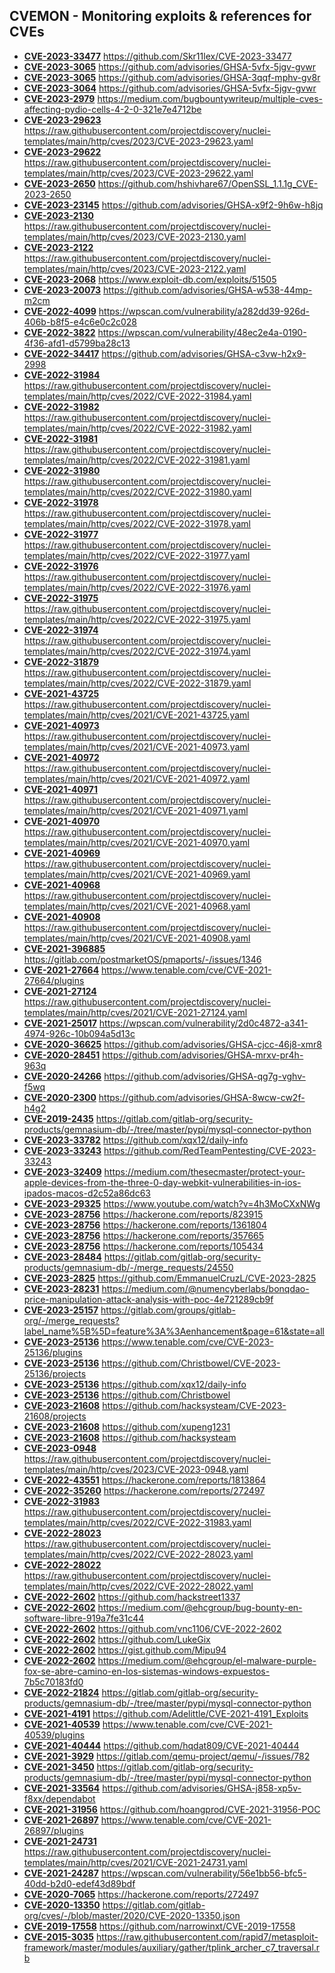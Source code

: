## CVEMON - Monitoring exploits & references for CVEs
- **[CVE-2023-33477](https://in.scanfactory.io/cvemon/CVE-2023-33477.html)** https://github.com/Skr11lex/CVE-2023-33477
- **[CVE-2023-3065](https://in.scanfactory.io/cvemon/CVE-2023-3065.html)** https://github.com/advisories/GHSA-5vfx-5jgv-gvwr
- **[CVE-2023-3065](https://in.scanfactory.io/cvemon/CVE-2023-3065.html)** https://github.com/advisories/GHSA-3qqf-mphv-gv8r
- **[CVE-2023-3064](https://in.scanfactory.io/cvemon/CVE-2023-3064.html)** https://github.com/advisories/GHSA-5vfx-5jgv-gvwr
- **[CVE-2023-2979](https://in.scanfactory.io/cvemon/CVE-2023-2979.html)** https://medium.com/bugbountywriteup/multiple-cves-affecting-pydio-cells-4-2-0-321e7e4712be
- **[CVE-2023-29623](https://in.scanfactory.io/cvemon/CVE-2023-29623.html)** https://raw.githubusercontent.com/projectdiscovery/nuclei-templates/main/http/cves/2023/CVE-2023-29623.yaml
- **[CVE-2023-29622](https://in.scanfactory.io/cvemon/CVE-2023-29622.html)** https://raw.githubusercontent.com/projectdiscovery/nuclei-templates/main/http/cves/2023/CVE-2023-29622.yaml
- **[CVE-2023-2650](https://in.scanfactory.io/cvemon/CVE-2023-2650.html)** https://github.com/hshivhare67/OpenSSL_1.1.1g_CVE-2023-2650
- **[CVE-2023-23145](https://in.scanfactory.io/cvemon/CVE-2023-23145.html)** https://github.com/advisories/GHSA-x9f2-9h6w-h8jq
- **[CVE-2023-2130](https://in.scanfactory.io/cvemon/CVE-2023-2130.html)** https://raw.githubusercontent.com/projectdiscovery/nuclei-templates/main/http/cves/2023/CVE-2023-2130.yaml
- **[CVE-2023-2122](https://in.scanfactory.io/cvemon/CVE-2023-2122.html)** https://raw.githubusercontent.com/projectdiscovery/nuclei-templates/main/http/cves/2023/CVE-2023-2122.yaml
- **[CVE-2023-2068](https://in.scanfactory.io/cvemon/CVE-2023-2068.html)** https://www.exploit-db.com/exploits/51505
- **[CVE-2023-20073](https://in.scanfactory.io/cvemon/CVE-2023-20073.html)** https://github.com/advisories/GHSA-w538-44mp-m2cm
- **[CVE-2022-4099](https://in.scanfactory.io/cvemon/CVE-2022-4099.html)** https://wpscan.com/vulnerability/a282dd39-926d-406b-b8f5-e4c6e0c2c028
- **[CVE-2022-3822](https://in.scanfactory.io/cvemon/CVE-2022-3822.html)** https://wpscan.com/vulnerability/48ec2e4a-0190-4f36-afd1-d5799ba28c13
- **[CVE-2022-34417](https://in.scanfactory.io/cvemon/CVE-2022-34417.html)** https://github.com/advisories/GHSA-c3vw-h2x9-2998
- **[CVE-2022-31984](https://in.scanfactory.io/cvemon/CVE-2022-31984.html)** https://raw.githubusercontent.com/projectdiscovery/nuclei-templates/main/http/cves/2022/CVE-2022-31984.yaml
- **[CVE-2022-31982](https://in.scanfactory.io/cvemon/CVE-2022-31982.html)** https://raw.githubusercontent.com/projectdiscovery/nuclei-templates/main/http/cves/2022/CVE-2022-31982.yaml
- **[CVE-2022-31981](https://in.scanfactory.io/cvemon/CVE-2022-31981.html)** https://raw.githubusercontent.com/projectdiscovery/nuclei-templates/main/http/cves/2022/CVE-2022-31981.yaml
- **[CVE-2022-31980](https://in.scanfactory.io/cvemon/CVE-2022-31980.html)** https://raw.githubusercontent.com/projectdiscovery/nuclei-templates/main/http/cves/2022/CVE-2022-31980.yaml
- **[CVE-2022-31978](https://in.scanfactory.io/cvemon/CVE-2022-31978.html)** https://raw.githubusercontent.com/projectdiscovery/nuclei-templates/main/http/cves/2022/CVE-2022-31978.yaml
- **[CVE-2022-31977](https://in.scanfactory.io/cvemon/CVE-2022-31977.html)** https://raw.githubusercontent.com/projectdiscovery/nuclei-templates/main/http/cves/2022/CVE-2022-31977.yaml
- **[CVE-2022-31976](https://in.scanfactory.io/cvemon/CVE-2022-31976.html)** https://raw.githubusercontent.com/projectdiscovery/nuclei-templates/main/http/cves/2022/CVE-2022-31976.yaml
- **[CVE-2022-31975](https://in.scanfactory.io/cvemon/CVE-2022-31975.html)** https://raw.githubusercontent.com/projectdiscovery/nuclei-templates/main/http/cves/2022/CVE-2022-31975.yaml
- **[CVE-2022-31974](https://in.scanfactory.io/cvemon/CVE-2022-31974.html)** https://raw.githubusercontent.com/projectdiscovery/nuclei-templates/main/http/cves/2022/CVE-2022-31974.yaml
- **[CVE-2022-31879](https://in.scanfactory.io/cvemon/CVE-2022-31879.html)** https://raw.githubusercontent.com/projectdiscovery/nuclei-templates/main/http/cves/2022/CVE-2022-31879.yaml
- **[CVE-2021-43725](https://in.scanfactory.io/cvemon/CVE-2021-43725.html)** https://raw.githubusercontent.com/projectdiscovery/nuclei-templates/main/http/cves/2021/CVE-2021-43725.yaml
- **[CVE-2021-40973](https://in.scanfactory.io/cvemon/CVE-2021-40973.html)** https://raw.githubusercontent.com/projectdiscovery/nuclei-templates/main/http/cves/2021/CVE-2021-40973.yaml
- **[CVE-2021-40972](https://in.scanfactory.io/cvemon/CVE-2021-40972.html)** https://raw.githubusercontent.com/projectdiscovery/nuclei-templates/main/http/cves/2021/CVE-2021-40972.yaml
- **[CVE-2021-40971](https://in.scanfactory.io/cvemon/CVE-2021-40971.html)** https://raw.githubusercontent.com/projectdiscovery/nuclei-templates/main/http/cves/2021/CVE-2021-40971.yaml
- **[CVE-2021-40970](https://in.scanfactory.io/cvemon/CVE-2021-40970.html)** https://raw.githubusercontent.com/projectdiscovery/nuclei-templates/main/http/cves/2021/CVE-2021-40970.yaml
- **[CVE-2021-40969](https://in.scanfactory.io/cvemon/CVE-2021-40969.html)** https://raw.githubusercontent.com/projectdiscovery/nuclei-templates/main/http/cves/2021/CVE-2021-40969.yaml
- **[CVE-2021-40968](https://in.scanfactory.io/cvemon/CVE-2021-40968.html)** https://raw.githubusercontent.com/projectdiscovery/nuclei-templates/main/http/cves/2021/CVE-2021-40968.yaml
- **[CVE-2021-40908](https://in.scanfactory.io/cvemon/CVE-2021-40908.html)** https://raw.githubusercontent.com/projectdiscovery/nuclei-templates/main/http/cves/2021/CVE-2021-40908.yaml
- **[CVE-2021-396885](https://in.scanfactory.io/cvemon/CVE-2021-396885.html)** https://gitlab.com/postmarketOS/pmaports/-/issues/1346
- **[CVE-2021-27664](https://in.scanfactory.io/cvemon/CVE-2021-27664.html)** https://www.tenable.com/cve/CVE-2021-27664/plugins
- **[CVE-2021-27124](https://in.scanfactory.io/cvemon/CVE-2021-27124.html)** https://raw.githubusercontent.com/projectdiscovery/nuclei-templates/main/http/cves/2021/CVE-2021-27124.yaml
- **[CVE-2021-25017](https://in.scanfactory.io/cvemon/CVE-2021-25017.html)** https://wpscan.com/vulnerability/2d0c4872-a341-4974-926c-10b094a5d13c
- **[CVE-2020-36625](https://in.scanfactory.io/cvemon/CVE-2020-36625.html)** https://github.com/advisories/GHSA-cjcc-46j8-xmr8
- **[CVE-2020-28451](https://in.scanfactory.io/cvemon/CVE-2020-28451.html)** https://github.com/advisories/GHSA-mrxv-pr4h-963q
- **[CVE-2020-24266](https://in.scanfactory.io/cvemon/CVE-2020-24266.html)** https://github.com/advisories/GHSA-qg7g-vghv-f5wq
- **[CVE-2020-2300](https://in.scanfactory.io/cvemon/CVE-2020-2300.html)** https://github.com/advisories/GHSA-8wcw-cw2f-h4g2
- **[CVE-2019-2435](https://in.scanfactory.io/cvemon/CVE-2019-2435.html)** https://gitlab.com/gitlab-org/security-products/gemnasium-db/-/tree/master/pypi/mysql-connector-python
- **[CVE-2023-33782](https://in.scanfactory.io/cvemon/CVE-2023-33782.html)** https://github.com/xqx12/daily-info
- **[CVE-2023-33243](https://in.scanfactory.io/cvemon/CVE-2023-33243.html)** https://github.com/RedTeamPentesting/CVE-2023-33243
- **[CVE-2023-32409](https://in.scanfactory.io/cvemon/CVE-2023-32409.html)** https://medium.com/thesecmaster/protect-your-apple-devices-from-the-three-0-day-webkit-vulnerabilities-in-ios-ipados-macos-d2c52a86dc63
- **[CVE-2023-29325](https://in.scanfactory.io/cvemon/CVE-2023-29325.html)** https://www.youtube.com/watch?v=4h3MoCXxNWg
- **[CVE-2023-28756](https://in.scanfactory.io/cvemon/CVE-2023-28756.html)** https://hackerone.com/reports/823915
- **[CVE-2023-28756](https://in.scanfactory.io/cvemon/CVE-2023-28756.html)** https://hackerone.com/reports/1361804
- **[CVE-2023-28756](https://in.scanfactory.io/cvemon/CVE-2023-28756.html)** https://hackerone.com/reports/357665
- **[CVE-2023-28756](https://in.scanfactory.io/cvemon/CVE-2023-28756.html)** https://hackerone.com/reports/105434
- **[CVE-2023-28484](https://in.scanfactory.io/cvemon/CVE-2023-28484.html)** https://gitlab.com/gitlab-org/security-products/gemnasium-db/-/merge_requests/24550
- **[CVE-2023-2825](https://in.scanfactory.io/cvemon/CVE-2023-2825.html)** https://github.com/EmmanuelCruzL/CVE-2023-2825
- **[CVE-2023-28231](https://in.scanfactory.io/cvemon/CVE-2023-28231.html)** https://medium.com/@numencyberlabs/bonqdao-price-manipulation-attack-analysis-with-poc-4e721289cb9f
- **[CVE-2023-25157](https://in.scanfactory.io/cvemon/CVE-2023-25157.html)** https://gitlab.com/groups/gitlab-org/-/merge_requests?label_name%5B%5D=feature%3A%3Aenhancement&page=61&state=all
- **[CVE-2023-25136](https://in.scanfactory.io/cvemon/CVE-2023-25136.html)** https://www.tenable.com/cve/CVE-2023-25136/plugins
- **[CVE-2023-25136](https://in.scanfactory.io/cvemon/CVE-2023-25136.html)** https://github.com/Christbowel/CVE-2023-25136/projects
- **[CVE-2023-25136](https://in.scanfactory.io/cvemon/CVE-2023-25136.html)** https://github.com/xqx12/daily-info
- **[CVE-2023-25136](https://in.scanfactory.io/cvemon/CVE-2023-25136.html)** https://github.com/Christbowel
- **[CVE-2023-21608](https://in.scanfactory.io/cvemon/CVE-2023-21608.html)** https://github.com/hacksysteam/CVE-2023-21608/projects
- **[CVE-2023-21608](https://in.scanfactory.io/cvemon/CVE-2023-21608.html)** https://github.com/xupeng1231
- **[CVE-2023-21608](https://in.scanfactory.io/cvemon/CVE-2023-21608.html)** https://github.com/hacksysteam
- **[CVE-2023-0948](https://in.scanfactory.io/cvemon/CVE-2023-0948.html)** https://raw.githubusercontent.com/projectdiscovery/nuclei-templates/main/http/cves/2023/CVE-2023-0948.yaml
- **[CVE-2022-43551](https://in.scanfactory.io/cvemon/CVE-2022-43551.html)** https://hackerone.com/reports/1813864
- **[CVE-2022-35260](https://in.scanfactory.io/cvemon/CVE-2022-35260.html)** https://hackerone.com/reports/272497
- **[CVE-2022-31983](https://in.scanfactory.io/cvemon/CVE-2022-31983.html)** https://raw.githubusercontent.com/projectdiscovery/nuclei-templates/main/http/cves/2022/CVE-2022-31983.yaml
- **[CVE-2022-28023](https://in.scanfactory.io/cvemon/CVE-2022-28023.html)** https://raw.githubusercontent.com/projectdiscovery/nuclei-templates/main/http/cves/2022/CVE-2022-28023.yaml
- **[CVE-2022-28022](https://in.scanfactory.io/cvemon/CVE-2022-28022.html)** https://raw.githubusercontent.com/projectdiscovery/nuclei-templates/main/http/cves/2022/CVE-2022-28022.yaml
- **[CVE-2022-2602](https://in.scanfactory.io/cvemon/CVE-2022-2602.html)** https://github.com/hackstreet1337
- **[CVE-2022-2602](https://in.scanfactory.io/cvemon/CVE-2022-2602.html)** https://medium.com/@ehcgroup/bug-bounty-en-software-libre-919a7fe31c44
- **[CVE-2022-2602](https://in.scanfactory.io/cvemon/CVE-2022-2602.html)** https://github.com/vnc1106/CVE-2022-2602
- **[CVE-2022-2602](https://in.scanfactory.io/cvemon/CVE-2022-2602.html)** https://github.com/LukeGix
- **[CVE-2022-2602](https://in.scanfactory.io/cvemon/CVE-2022-2602.html)** https://gist.github.com/Mipu94
- **[CVE-2022-2602](https://in.scanfactory.io/cvemon/CVE-2022-2602.html)** https://medium.com/@ehcgroup/el-malware-purple-fox-se-abre-camino-en-los-sistemas-windows-expuestos-7b5c70183fd0
- **[CVE-2022-21824](https://in.scanfactory.io/cvemon/CVE-2022-21824.html)** https://gitlab.com/gitlab-org/security-products/gemnasium-db/-/tree/master/pypi/mysql-connector-python
- **[CVE-2021-4191](https://in.scanfactory.io/cvemon/CVE-2021-4191.html)** https://github.com/Adelittle/CVE-2021-4191_Exploits
- **[CVE-2021-40539](https://in.scanfactory.io/cvemon/CVE-2021-40539.html)** https://www.tenable.com/cve/CVE-2021-40539/plugins
- **[CVE-2021-40444](https://in.scanfactory.io/cvemon/CVE-2021-40444.html)** https://github.com/hqdat809/CVE-2021-40444
- **[CVE-2021-3929](https://in.scanfactory.io/cvemon/CVE-2021-3929.html)** https://gitlab.com/qemu-project/qemu/-/issues/782
- **[CVE-2021-3450](https://in.scanfactory.io/cvemon/CVE-2021-3450.html)** https://gitlab.com/gitlab-org/security-products/gemnasium-db/-/tree/master/pypi/mysql-connector-python
- **[CVE-2021-33564](https://in.scanfactory.io/cvemon/CVE-2021-33564.html)** https://github.com/advisories/GHSA-j858-xp5v-f8xx/dependabot
- **[CVE-2021-31956](https://in.scanfactory.io/cvemon/CVE-2021-31956.html)** https://github.com/hoangprod/CVE-2021-31956-POC
- **[CVE-2021-26897](https://in.scanfactory.io/cvemon/CVE-2021-26897.html)** https://www.tenable.com/cve/CVE-2021-26897/plugins
- **[CVE-2021-24731](https://in.scanfactory.io/cvemon/CVE-2021-24731.html)** https://raw.githubusercontent.com/projectdiscovery/nuclei-templates/main/http/cves/2021/CVE-2021-24731.yaml
- **[CVE-2021-24287](https://in.scanfactory.io/cvemon/CVE-2021-24287.html)** https://wpscan.com/vulnerability/56e1bb56-bfc5-40dd-b2d0-edef43d89bdf
- **[CVE-2020-7065](https://in.scanfactory.io/cvemon/CVE-2020-7065.html)** https://hackerone.com/reports/272497
- **[CVE-2020-13350](https://in.scanfactory.io/cvemon/CVE-2020-13350.html)** https://gitlab.com/gitlab-org/cves/-/blob/master/2020/CVE-2020-13350.json
- **[CVE-2019-17558](https://in.scanfactory.io/cvemon/CVE-2019-17558.html)** https://github.com/narrowinxt/CVE-2019-17558
- **[CVE-2015-3035](https://in.scanfactory.io/cvemon/CVE-2015-3035.html)** https://raw.githubusercontent.com/rapid7/metasploit-framework/master/modules/auxiliary/gather/tplink_archer_c7_traversal.rb
